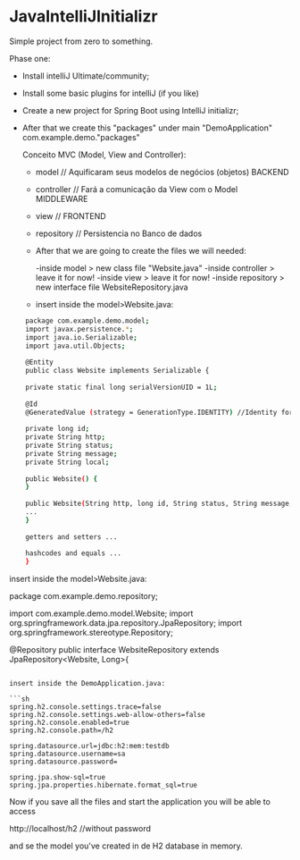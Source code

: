 # JavaIntelliJInitializr
Simple project from zero to something.

Phase one:

- Install intelliJ Ultimate/community;
- Install some basic plugins for intelliJ (if you like) 
- Create a new project for Spring Boot using IntelliJ initializr;
- After that we create this "packages" under main "DemoApplication" com.example.demo."packages"
  
  Conceito MVC (Model, View and Controller):

  - model       // Aquificaram seus modelos de negócios (objetos) BACKEND
  - controller  // Fará a comunicação da View com o Model MIDDLEWARE
  - view        // FRONTEND 

  - repository  // Persistencia no Banco de dados
  
  - After that we are going to create the files we will needed:
  
    -inside model > new class file "Website.java"
    -inside controller > leave it for now!
    -inside view > leave it for now!
    -inside repository > new interface file WebsiteRepository.java
  
  - insert inside the model>Website.java:
  
```sh
    package com.example.demo.model;
    import javax.persistence.*;
    import java.io.Serializable;
    import java.util.Objects;
    
    @Entity
    public class Website implements Serializable {
    
    private static final long serialVersionUID = 1L;
    
    @Id
    @GeneratedValue (strategy = GenerationType.IDENTITY) //Identity for H2
    
    private long id;
    private String http;
    private String status;
    private String message;
    private String local;
    
    public Website() {
    }
    
    public Website(String http, long id, String status, String message, String local) {
    ...
    }
    
    getters and setters ...
    
    hashcodes and equals ...
    }

```

insert inside the model>Website.java:

package com.example.demo.repository;

import com.example.demo.model.Website;
import org.springframework.data.jpa.repository.JpaRepository;
import org.springframework.stereotype.Repository;

@Repository
public interface WebsiteRepository extends JpaRepository<Website, Long>{

```

insert inside the DemoApplication.java:

```sh
spring.h2.console.settings.trace=false
spring.h2.console.settings.web-allow-others=false
spring.h2.console.enabled=true
spring.h2.console.path=/h2

spring.datasource.url=jdbc:h2:mem:testdb
spring.datasource.username=sa
spring.datasource.password=

spring.jpa.show-sql=true
spring.jpa.properties.hibernate.format_sql=true

```

Now if you save all the files and start the application you will be able to access 

http://localhost/h2 //without password

and se the model you've created in de H2 database in memory.
